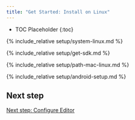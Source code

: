 ```yaml
---
title: "Get Started: Install on Linux"
---
```


* TOC Placeholder
{:toc}

{% include_relative setup/system-linux.md %}

{% include_relative setup/get-sdk.md %}

{% include_relative setup/path-mac-linux.md %}

{% include_relative setup/android-setup.md %}

## Next step

[Next step: Configure Editor](/get-started/editor)
